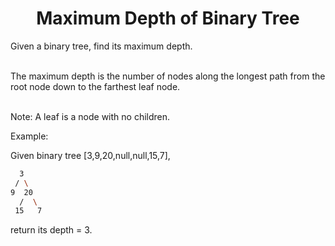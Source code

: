 <h1 align = "center"> Maximum Depth of Binary Tree </h1>
Given a binary tree, find its maximum depth.<br><br>

The maximum depth is the number of nodes along the longest path from the root node down to the farthest leaf node.<br><br>

Note: A leaf is a node with no children.

Example:<br>

Given binary tree [3,9,20,null,null,15,7],
  ```sh
    3
   / \
  9  20
    /  \
   15   7
```
return its depth = 3.